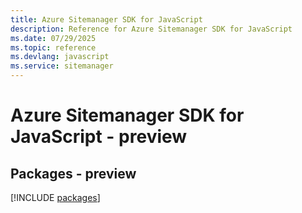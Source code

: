 ```yaml
---
title: Azure Sitemanager SDK for JavaScript
description: Reference for Azure Sitemanager SDK for JavaScript
ms.date: 07/29/2025
ms.topic: reference
ms.devlang: javascript
ms.service: sitemanager
---
```

# Azure Sitemanager SDK for JavaScript - preview
## Packages - preview
[!INCLUDE [packages](sitemanager-index.md)]